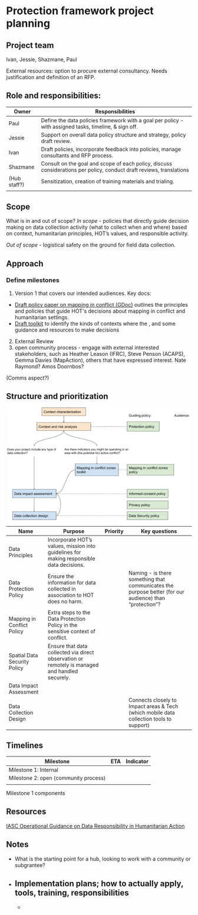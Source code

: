 # Protection framework project planning
## Project team
Ivan, Jessie, Shazmane, Paul

External resources: option to procure external consultancy. Needs justification and definition of an RFP.

## Role and responsibilities:

| Owner        | Responsibilities                                                                                                     |
|--------------|----------------------------------------------------------------------------------------------------------------------|
| Paul         | Define the data policies framework with a goal per policy - with assigned tasks,  timeline, & sign off.              |
| Jessie       | Support on overall data policy structure and strategy, policy draft review.                                          |
| Ivan         | Draft policies, incorporate feedback into policies, manage consultants and RFP process.                              |
| Shazmane     | Consult on the goal and scope of each policy, discuss considerations per policy, conduct draft reviews, translations |
| (Hub staff?) | Sensitization, creation of training materials and trialing.                                                          |
|              |                                                                                                                      |

## Scope
What is in and out of scope?
*In scope* - policies that directly guide decision making on data collection activity (what to collect when and where) based on context, humanitarian principles, HOT’s values, and responsible activity.

*Out of scope* - logistical safety on the ground for field data collection.

## Approach
### Define milestones

1. Version 1 that covers our intended audiences. Key docs:
  - [Draft policy paper on mapping in conflict (GDoc)](https://docs.google.com/document/d/1SM_VUJ_Lhstv3gf9cwsqBWO2o4AQi4WEIVmob1Hbu9M/edit?usp=sharing) outlines the principles and policies that guide HOT's decisions about mapping in conflict and humanitarian settings.
  - [Draft toolkit](https://docs.google.com/document/d/134jufZsT7ErVmi3bI5vlPioNNmskplVH/edit?usp=sharing&ouid=103199202574829995989&rtpof=true&sd=true) to identify the kinds of contexts where the , and some guidance and resources to make decisions
2. External Review
3. open community process - engage with external interested stakeholders, such as Heather Leason (IFRC), Steve Penson (ACAPS), Gemma Davies (MapAction), others that have expressed interest. Nate Raymond? Amos Doornbos?

(Comms aspect?)
## Structure and prioritization
![structure_and_prioritization](images/structure_and_prioritization.png)



| Name                         | Purpose                                                                                        | Priority | Key questions                                                                                          |
|------------------------------|------------------------------------------------------------------------------------------------|----------|--------------------------------------------------------------------------------------------------------|
| Data Principles              | Incorporate HOT’s values, mission into guidelines for making responsible data decisions.       |          |                                                                                                        |
| Data Protection Policy       | Ensure the information for data collected in association to HOT does no harm.                  |          | Naming - is there something that communicates the purpose better (for our audience) than “protection”? |
| Mapping in Conflict Policy   | Extra steps to the Data Protection Policy in the sensitive context of conflict.                |          |                                                                                                        |
| Spatial Data Security Policy | Ensure that data collected via direct observation or remotely is managed and handled securely. |          |                                                                                                        |
| Data Impact Assessment       |                                                                                                |          |                                                                                                        |
| Data Collection Design       |                                                                                                |          | Connects closely to Impact areas & Tech (which mobile data collection tools to support)                |

## Timelines

| Milestone                             | ETA | Indicator |
|---------------------------------------|-----|-----------|
| Milestone 1: Internal                 |     |           |
| Milestone 2: open (community process) |     |           |
|                                       |     |           |

Milestone 1 components


## Resources
[IASC Operational Guidance on Data Responsibility in Humanitarian Action](https://interagencystandingcommittee.org/operational-response/iasc-operational-guidance-data-responsibility-humanitarian-action)

## Notes
- What is the starting point for a hub, looking to work with a community or subgrantee? 
- Implementation plans; how to actually apply, tools, training, responsibilities
  - 
  - 


